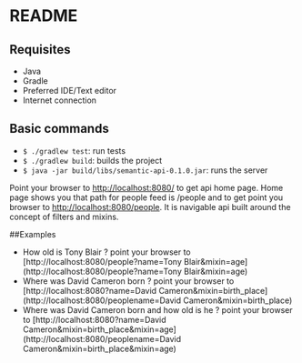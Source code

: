  README
========

## Requisites
- Java
- Gradle
- Preferred IDE/Text editor
- Internet connection

## Basic commands
- `$ ./gradlew test`: run tests
- `$ ./gradlew build`: builds the project
- `$ java -jar build/libs/semantic-api-0.1.0.jar`: runs the server

Point your browser to [http://localhost:8080/](http://localhost:8080/) to get api home page. Home page shows you that path for people feed is /people and to get point you browser to [http://localhost:8080/people](http://localhost:8080/people). It is navigable api built around the concept of filters and mixins.

##Examples
- How old is Tony Blair ?  point your browser to [http://localhost:8080/people?name=Tony Blair&mixin=age](http://localhost:8080/people?name=Tony Blair&mixin=age)
- Where was David Cameron born ?  point your browser to [http://localhost:8080?name=David Cameron&mixin=birth_place](http://localhost:8080/peoplename=David Cameron&mixin=birth_place)
- Where was David Cameron born and how old is he ?  point your browser to [http://localhost:8080?name=David Cameron&mixin=birth_place&mixin=age](http://localhost:8080/peoplename=David Cameron&mixin=birth_place&mixin=age)
